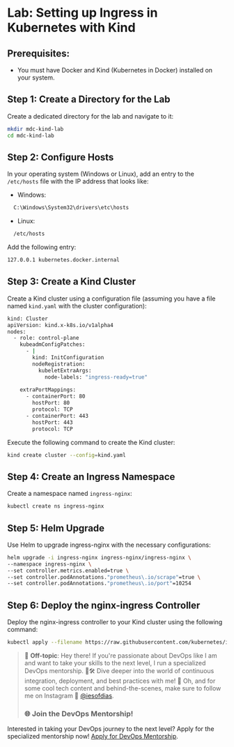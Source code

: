 # Lab: Setting up Ingress in Kubernetes with Kind

## Prerequisites:
- You must have Docker and Kind (Kubernetes in Docker) installed on your system.

## Step 1: Create a Directory for the Lab

Create a dedicated directory for the lab and navigate to it:

```bash
mkdir mdc-kind-lab
cd mdc-kind-lab
```

## Step 2: Configure Hosts

In your operating system (Windows or Linux), add an entry to the `/etc/hosts` file with the IP address that looks like:

- Windows:
```bash
  C:\Windows\System32\drivers\etc\hosts
```

- Linux:
```bash
  /etc/hosts
```

Add the following entry:

```bash
127.0.0.1 kubernetes.docker.internal
```

## Step 3: Create a Kind Cluster

Create a Kind cluster using a configuration file (assuming you have a file named `kind.yaml` with the cluster configuration):

```bash
kind: Cluster
apiVersion: kind.x-k8s.io/v1alpha4
nodes:
  - role: control-plane
    kubeadmConfigPatches:
      - |
        kind: InitConfiguration
        nodeRegistration:
          kubeletExtraArgs:
            node-labels: "ingress-ready=true"
                
    extraPortMappings:
      - containerPort: 80
        hostPort: 80
        protocol: TCP
      - containerPort: 443
        hostPort: 443
        protocol: TCP
```

Execute the following command to create the Kind cluster:

```bash
kind create cluster --config=kind.yaml
```

## Step 4: Create an Ingress Namespace

Create a namespace named `ingress-nginx`:

```bash
kubectl create ns ingress-nginx
```

## Step 5: Helm Upgrade

Use Helm to upgrade ingress-nginx with the necessary configurations:

```bash
helm upgrade -i ingress-nginx ingress-nginx/ingress-nginx \
--namespace ingress-nginx \
--set controller.metrics.enabled=true \
--set controller.podAnnotations."prometheus\.io/scrape"=true \
--set controller.podAnnotations."prometheus\.io/port"=10254
```

## Step 6: Deploy the nginx-ingress Controller

Deploy the nginx-ingress controller to your Kind cluster using the following command:

```bash
kubectl apply --filename https://raw.githubusercontent.com/kubernetes/ingress-nginx/master/deploy/static/provider/kind/deploy.yaml
```

> 🚨 **Off-topic**: Hey there! If you're passionate about DevOps like I am and want to take your skills to the next level, I run a specialized DevOps mentorship. 🧠🛠 Dive deeper into the world of continuous integration, deployment, and best practices with me! 🚀 Oh, and for some cool tech content and behind-the-scenes, make sure to follow me on Instagram 📸 [@iesofdias](https://www.instagram.com/iesofdias/).
> ### 🌐 **Join the DevOps Mentorship!**
Interested in taking your DevOps journey to the next level? Apply for the specialized mentorship now! [Apply for DevOps Mentorship](https://guilhermemaia.com/mentoria-devops).